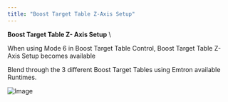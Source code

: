 ```yaml
---
title: "Boost Target Table Z-Axis Setup"
---
```


**Boost Target Table Z- Axis Setup** \

When using Mode 6 in Boost Target Table Control, Boost Target Table Z-Axis Setup becomes available

Blend through the 3 different Boost Target Tables using Emtron available Runtimes.&nbsp;


![Image](</lib/NewItem696.png>)
